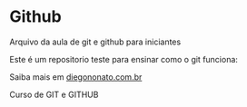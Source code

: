 # Github

Arquivo da aula de git e github para iniciantes

Este é um repositorio teste para ensinar como o git funciona:

Saiba mais em [diegononato.com.br](http://www.diegononato.com.br)


Curso de GIT e GITHUB
